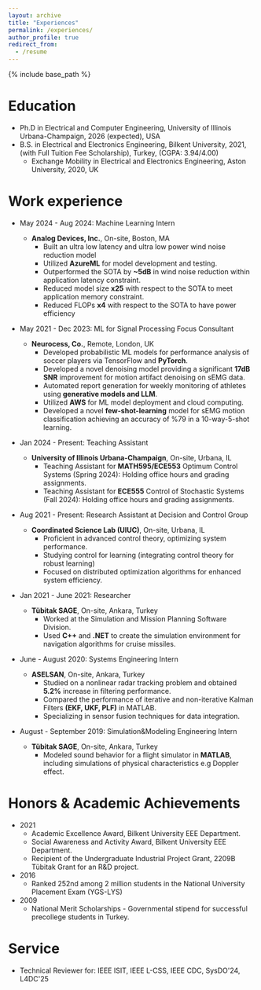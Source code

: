 ```yaml
---
layout: archive
title: "Experiences"
permalink: /experiences/
author_profile: true
redirect_from:
  - /resume
---
```


{% include base_path %}


Education
======
* Ph.D in Electrical and Computer Engineering, University of Illinois Urbana-Champaign, 2026 (expected), USA
* B.S. in Electrical and Electronics Engineering, Bilkent University, 2021, (with Full Tuition Fee Scholarship), Turkey, (CGPA: 3.94/4.00)
  * Exchange Mobility in Electrical and Electronics Engineering, Aston University, 2020, UK

Work experience
======
* May 2024 - Aug 2024: Machine Learning Intern 
  * **Analog Devices, Inc.**, On-site, Boston, MA
    - Built an ultra low latency and ultra low power wind noise reduction model
    - Utilized **AzureML** for model development and testing.
    - Outperformed the SOTA by **~5dB** in wind noise reduction within application latency constraint.
    - Reduced model size **x25** with respect to the SOTA to meet application memory constraint.
    - Reduced FLOPs **x4** with respect to the SOTA to have power efficiency

* May 2021 - Dec 2023: ML for Signal Processing Focus Consultant
  * **Neurocess, Co.**, Remote, London, UK
    - Developed probabilistic ML models for performance analysis of soccer players via TensorFlow and **PyTorch**.
    - Developed a novel denoising model providing a significant **17dB SNR** improvement for motion artifact denoising on sEMG data.
    - Automated report generation for weekly monitoring of athletes using **generative models and LLM**.
    - Utilized **AWS** for ML model deployment and cloud computing.
    - Developed a novel **few-shot-learning** model for sEMG motion classification achieving an accuracy of %79 in a 10-way-5-shot learning.

* Jan 2024 - Present: Teaching Assistant
  * **University of Illinois Urbana-Champaign**, On-site, Urbana, IL
    - Teaching Assistant for **MATH595/ECE553** Optimum Control Systems (Spring 2024): Holding office hours and grading assignments.
    - Teaching Assistant for **ECE555** Control of Stochastic Systems (Fall 2024): Holding office hours and grading assignments.

* Aug 2021 - Present: Research Assistant at Decision and Control Group
  * **Coordinated Science Lab (UIUC)**, On-site, Urbana, IL
    - Proficient in advanced control theory, optimizing system performance.
    - Studying control for learning (integrating control theory for robust learning)
    - Focused on distributed optimization algorithms for enhanced system efficiency.

* Jan 2021 - June 2021: Researcher 
  * **Tübitak SAGE**, On-site, Ankara, Turkey
    - Worked at the Simulation and Mission Planning Software Division.
    - Used **C++** and **.NET** to create the simulation environment for navigation algorithms for cruise missiles.

* June - August 2020: Systems Engineering Intern
  * **ASELSAN**, On-site, Ankara, Turkey
    - Studied on a nonlinear radar tracking problem and obtained **5.2%** increase in filtering performance.
    - Compared the performance of iterative and non-iterative Kalman Filters **(EKF, UKF, PLF)** in MATLAB.
    - Specializing in sensor fusion techniques for data integration.

* August - September 2019: Simulation&Modeling Engineering Intern
  * **Tübitak SAGE**, On-site, Ankara, Turkey
    - Modeled sound behavior for a flight simulator in **MATLAB**, including simulations of physical characteristics e.g Doppler effect.

Honors & Academic Achievements
======
* 2021 
  * Academic Excellence Award, Bilkent University EEE Department. 
  * Social Awareness and Activity Award, Bilkent University EEE Department. 
  * Recipient of the Undergraduate Industrial Project Grant, 2209B Tübitak Grant for an R&D project. 
* 2016
  * Ranked 252nd among 2 million students in the National University Placement Exam (YGS-LYS) 
* 2009
  * National Merit Scholarships - Governmental stipend for successful precollege students in Turkey. 


Service
======
* Technical Reviewer for: IEEE ISIT, IEEE L-CSS, IEEE CDC, SysDO'24, L4DC'25

<!--   
Skills
======
* Skill 1
* Skill 2
  * Sub-skill 2.1
  * Sub-skill 2.2
  * Sub-skill 2.3
* Skill 3

Publications
======
  <ul>{% for post in site.publications reversed %}
    {% include archive-single-cv.html %}
  {% endfor %}</ul>
  
Talks
======
  <ul>{% for post in site.talks reversed %}
    {% include archive-single-talk-cv.html  %}
  {% endfor %}</ul>
  
Teaching
======
  <ul>{% for post in site.teaching reversed %}
    {% include archive-single-cv.html %}
  {% endfor %}</ul>
  
Service and leadership
======
* Currently signed in to 43 different slack teams -->
